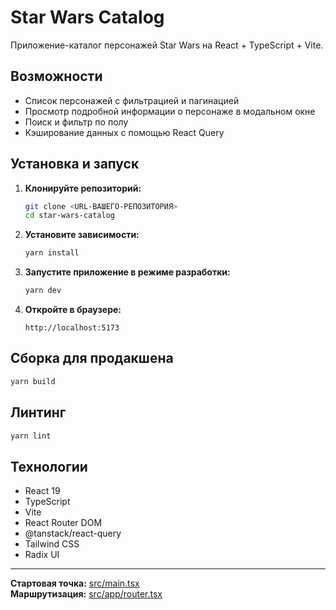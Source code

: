 # Star Wars Catalog

Приложение-каталог персонажей Star Wars на React + TypeScript + Vite.

## Возможности

-   Список персонажей с фильтрацией и пагинацией
-   Просмотр подробной информации о персонаже в модальном окне
-   Поиск и фильтр по полу
-   Кэширование данных с помощью React Query

## Установка и запуск

1. **Клонируйте репозиторий:**

    ```sh
    git clone <URL-ВАШЕГО-РЕПОЗИТОРИЯ>
    cd star-wars-catalog
    ```

2. **Установите зависимости:**

    ```sh
    yarn install
    ```

3. **Запустите приложение в режиме разработки:**

    ```sh
    yarn dev
    ```

4. **Откройте в браузере:**
    ```
    http://localhost:5173
    ```

## Сборка для продакшена

```sh
yarn build
```

## Линтинг

```sh
yarn lint
```

## Технологии

-   React 19
-   TypeScript
-   Vite
-   React Router DOM
-   @tanstack/react-query
-   Tailwind CSS
-   Radix UI

---

**Стартовая точка:** [src/main.tsx](src/main.tsx)  
**Маршрутизация:** [src/app/router.tsx](src/app/router.tsx)
